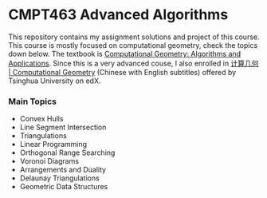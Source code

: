 # CMPT463 Advanced Algorithms
This repository contains my assignment solutions and project of this course. This course is mostly focused on computational geometry, check the topics down below. The textbook is [Computational Geometry: Algorithms and Applications](https://www.amazon.ca/Computational-Geometry-Applications-Mark-Berg/dp/3540779736/ref=sr_1_1?dchild=1&keywords=computational+geometry&qid=1630988883&sr=8-1). Since this is a very advanced couse, I also enrolled in [计算几何 | Computational Geometry](https://www.edx.org/course/computational-geometry) (Chinese with English subtitles) offered by Tsinghua University on edX. 

### Main Topics
- Convex Hulls
- Line Segment Intersection
- Triangulations
- Linear Programming
- Orthogonal Range Searching
- Voronoi Diagrams
- Arrangements and Duality
- Delaunay Triangulations
- Geometric Data Structures
